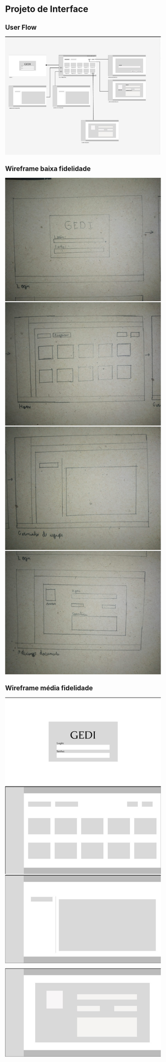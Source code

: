 
# Projeto de Interface

## User Flow

![UserFlow](img/UserFlow.jpeg)

## Wireframe baixa fidelidade

<img src="img/loginbaixa.jpeg" height="400" width="700">
<img src="img/02baixa.jpeg" height="400" width="700">
<img src="img/03baixa.jpeg" height="400" width="700">
<img src="img/04baixa.jpeg" height="400" width="700">

## Wireframe média fidelidade

![Exemplo de Wireframe](img/login.jpeg)
![Wireframe](img/tela01.jpeg)
![Wireframe](img/tela02.jpeg)

![Wireframe](img/tela03.jpeg)